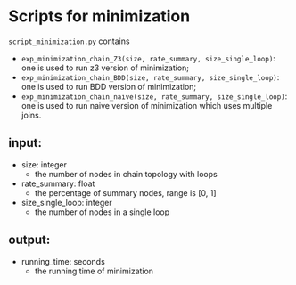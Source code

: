 # Scripts for minimization

`script_minimization.py` contains  
- `exp_minimization_chain_Z3(size, rate_summary, size_single_loop)`: one is used to run z3 version of minimization;
- `exp_minimization_chain_BDD(size, rate_summary, size_single_loop)`: one is used to run BDD version of minimization;
- `exp_minimization_chain_naive(size, rate_summary, size_single_loop)`: one is used to run naive version of minimization which uses multiple joins.

## input:

- size: integer 
  - the number of nodes in chain topology with loops
- rate_summary: float
  - the percentage of summary nodes, range is [0, 1]
- size_single_loop: integer
  - the number of nodes in a single loop

## output:

- running_time: seconds
  - the running time of minimization